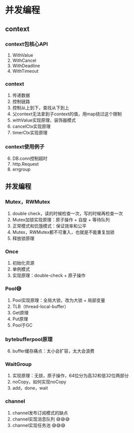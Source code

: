 # 并发编程

## context

### context包核心API

1. WithValue
2. WithCancel
3. WithDeadline
4. WithTimeout

### context

1. 传递数据
2. 控制链路
3. 控制从上到下，查找从下到上
4. 父context无法拿到子context的值，用map绕过这个限制
5. withValue实现原理，装饰器模式
6. cancelCtx实现原理
7. timerCtx实现原理

### context使用例子

6. DB.conn控制超时
7. http.Request
8. errgroup

## 并发编程

### Mutex，RWMutex

1. double check，读的时候检查一次，写的时候再检查一次
2. Mutex加锁实现原理：原子操作 + 自旋 + 等待队列
3. 正常模式和饥饿模式：保证效率和公平
4. Mutex，RWMutex都不可重入，也就是不能重复加锁
5. 释放锁原理

### Once

1. 初始化资源
2. 单例模式
3. 实现原理：double-check + 原子操作


### Pool😅

1. Pool实现原理：全局大锁，改为大锁 + 局部变量
2. TLB（thread-local-buffer）
3. Get原理
4. Put原理
5. Pool于GC 

### bytebufferpool原理

6. buffer缓存痛点：太小会扩容，太大会浪费

### WaitGroup

1. 实现原理：无锁，原子操作，64位分为高32和低32位两部分
2. noCopy，如何实现noCopy
3. add，done，wait

### channel

1. channel发布订阅模式的缺点
2. channel实现消息队列 😅😅😅
3. channel实现任务池 😅😅😅

# 